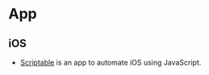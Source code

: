 # App 
## iOS  
- [Scriptable](https://scriptable.app/) is an app to automate iOS using JavaScript.  
